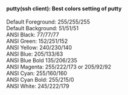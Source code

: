 
#### putty(ssh client): Best colors setting of putty
Default Foreground: 255/255/255  
Default Background: 51/51/51  
ANSI Black: 77/77/77  
ANSI Green: 152/251/152  
ANSI Yellow: 240/230/140  
ANSI Blue: 205/133/63  
ANSI Blue Bold 135/206/235  
ANSI Magenta: 255/222/173 or 205/92/92  
ANSI Cyan: 255/160/160  
ANSI Cyan Bold: 255/215/0  
ANSI White: 245/222/179  